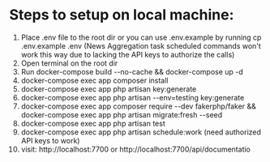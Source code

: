 # Steps to setup on local machine:

1. Place .env file to the root dir or you can use .env.example by running cp .env.example .env (News Aggregation task scheduled commands won't work this way due to lacking the API keys to authorize the calls)
2. Open terminal on the root dir
3. Run docker-compose build --no-cache && docker-compose up -d
4. docker-compose exec app composer install
5. docker-compose exec app php artisan key:generate
6. docker-compose exec app php artisan --env=testing key:generate
7. docker-compose exec app composer require --dev fakerphp/faker && docker-compose exec app php artisan migrate:fresh --seed
8. docker-compose exec app php artisan test
9. docker-compose exec app php artisan schedule:work (need authorized API keys to work)
10. visit: http://localhost:7700 or http://localhost:7700/api/documentatio
